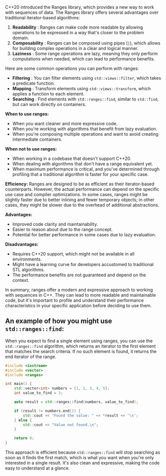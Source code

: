 C++20 introduced the Ranges library, which provides a new way to work with sequences of data.
The Ranges library offers several advantages over traditional iterator-based algorithms:

1. **Readability**   : Ranges can make code more readable by allowing operations to be expressed in a way that's closer to the problem domain.
2. **Composability** : Ranges can be composed using pipes (`|`), which allows for building complex operations in a clear and logical manner.
3. **Laziness**      : Some range operations are lazy, meaning they only perform computations when needed, which can lead to performance benefits.

Here are some common operations you can perform with ranges:

- **Filtering** : You can filter elements using `std::views::filter`, which takes a predicate function.
- **Mapping**   : Transform elements using `std::views::transform`, which applies a function to each element.
- **Searching** : Find elements with `std::ranges::find`, similar to `std::find`, but can work directly on containers.

**When to use ranges:**
- When you want cleaner and more expressive code.
- When you're working with algorithms that benefit from lazy evaluation.
- When you're composing multiple operations and want to avoid creating intermediate containers.

**When not to use ranges:**
- When working in a codebase that doesn't support C++20.
- When dealing with algorithms that don't have a range equivalent yet.
- When maximum performance is critical, and you've determined through profiling that a traditional algorithm is faster for your specific case.

**Efficiency:**
Ranges are designed to be as efficient as their iterator-based counterparts.
However, the actual performance can depend on the specific use case and compiler optimizations.
In some cases, ranges might be slightly faster due to better inlining and fewer temporary objects;
in other cases, they might be slower due to the overhead of additional abstractions.

**Advantages:**
- Improved code clarity and maintainability.
- Easier to reason about due to the range concept.
- Potential for better performance in some cases due to lazy evaluation.

**Disadvantages:**
- Requires C++20 support, which might not be available in all environments.
- Might have a learning curve for developers accustomed to traditional STL algorithms.
- The performance benefits are not guaranteed and depend on the context.

In summary, ranges offer a modern and expressive approach to working with sequences in C++.
They can lead to more readable and maintainable code,
but it's important to profile and understand their performance characteristics in your specific application before deciding to use them.


## An example of how you might use `std::ranges::find`:

When you expect to find a single element using ranges, you can use the `std::ranges::find` algorithm,
which returns an iterator to the first element that matches the search criteria.
If no such element is found, it returns the end iterator of the range.

```cpp
#include <iostream>
#include <vector>
#include <ranges>

int main() {
    std::vector<int> numbers = {1, 2, 3, 4, 5};
    int value_to_find = 3;

    auto result = std::ranges::find(numbers, value_to_find);

    if (result != numbers.end()) {
        std::cout << "Found the value: " << *result << '\n';
    } else {
        std::cout << "Value not found.\n";
    }

    return 0;
}
```

This approach is efficient because `std::ranges::find` will stop searching as soon as it finds the first match,
which is what you want when you're only interested in a single result.
It's also clean and expressive, making the code easy to understand at a glance.
